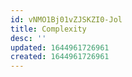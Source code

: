 ```yaml
---
id: vNMO1Bj01vZJSKZI0-Jol
title: Complexity
desc: ''
updated: 1644961726961
created: 1644961726961
---
```


